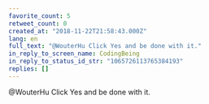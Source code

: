 ```yaml
---
favorite_count: 5
retweet_count: 0
created_at: "2018-11-22T21:58:43.000Z"
lang: en
full_text: "@WouterHu Click Yes and be done with it."
in_reply_to_screen_name: CodingBeing
in_reply_to_status_id_str: "1065726113765384193"
replies: []
---
```


@WouterHu Click Yes and be done with it.
